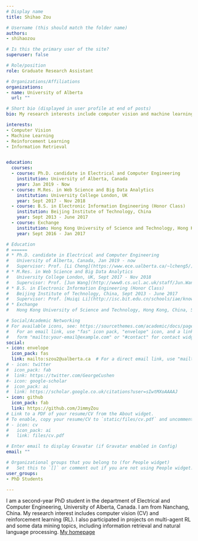 ```yaml
---
# Display name
title: Shihao Zou

# Username (this should match the folder name)
authors:
- shihaozou

# Is this the primary user of the site?
superuser: false

# Role/position
role: Graduate Research Assistant

# Organizations/Affiliations
organizations:
- name: University of Alberta
  url: ""

# Short bio (displayed in user profile at end of posts)
bio: My research interests include computer vision and machine learning.

interests:
- Computer Vision
- Machine Learning
- Reinforcement Learning
- Information Retrieval


education:
  courses:
  - course: Ph.D. candidate in Electrical and Computer Engineering  
    institution: University of Alberta, Canada
    year: Jan 2019 - Now
  - course: M.Res. in Web Science and Big Data Analytics 
    institution: University College London, UK
    year: Sept 2017 - Nov 2018
  - course: B.S. in Electronic Information Engineering (Honor Class) 
    institution: Beijing Institute of Technology, China
    year: Sept 2013 - June 2017
  - course: Exchange 
    institution: Hong Kong University of Science and Technology, Hong Kong, China
    year: Sept 2016 - Jan 2017

# Education
# ======
# * Ph.D. candidate in Electrical and Computer Engineering  
#   University of Alberta, Canada, Jan 2019 - now  
#   Supervisor: Prof. [Li Cheng](https://www.ece.ualberta.ca/~lcheng5/)
# * M.Res. in Web Science and Big Data Analytics  
#   University College London, UK, Sept 2017 - Nov 2018  
#   Supervisor: Prof. [Jun Wang](http://www0.cs.ucl.ac.uk/staff/Jun.Wang/)
# * B.S. in Electronic Information Engineering (Honor Class)  
#   Beijing Institute of Technology, China, Sept 2013 - June 2017  
#   Supervisor: Prof. [Huiqi Li](http://isc.bit.edu.cn/schools/iae/knowinprofessors10/113101.htm)
# * Exchange  
#   Hong Kong University of Science and Technology, Hong Kong, China, Sept 2016 - Jan 2017

# Social/Academic Networking
# For available icons, see: https://sourcethemes.com/academic/docs/page-builder/#icons
#   For an email link, use "fas" icon pack, "envelope" icon, and a link in the
#   form "mailto:your-email@example.com" or "#contact" for contact widget.
social:
- icon: envelope
  icon_pack: fas
  link: mailto:szou2@ualberta.ca  # For a direct email link, use "mailto:test@example.org".
# - icon: twitter
#  icon_pack: fab
#  link: https://twitter.com/GeorgeCushen
#- icon: google-scholar
#  icon_pack: ai
#  link: https://scholar.google.co.uk/citations?user=sIwtMXoAAAAJ
- icon: github
  icon_pack: fab
  link: https://github.com/JimmyZou
# Link to a PDF of your resume/CV from the About widget.
# To enable, copy your resume/CV to `static/files/cv.pdf` and uncomment the lines below.
# - icon: cv
#   icon_pack: ai
#   link: files/cv.pdf

# Enter email to display Gravatar (if Gravatar enabled in Config)
email: ""

# Organizational groups that you belong to (for People widget)
#   Set this to `[]` or comment out if you are not using People widget.
user_groups:
- PhD Students

---
```


I am a second-year PhD student in the department of Electrical and Computer Engineering, University of Alberta, Canada. I am from Nanchang, China. My research interest includes computer vision (CV) and reinforcement learning (RL). I also participated in projects on multi-agent RL and some data mining topics, including information retrieval and natural language processing. [My homepage](https://jimmyzou.github.io/)
